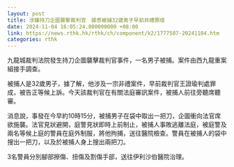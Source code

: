 ```yaml
---
layout: post
title: 涉嫌持刀企圖襲擊裁判官　據悉被捕32歲男子早前非禮罪成
date: 2024-11-04 16:05:24.000000000 +08:00
link: https://news.rthk.hk/rthk/ch/component/k2/1777507-20241104.htm
categories: rthk
---
```


九龍城裁判法院發生持刀企圖襲擊裁判官事件，一名男子被捕。案件由西九龍重案組接手調查。

被捕人是32歲男子，據了解，他涉及一宗非禮案件，早前裁判官王證瑜判處罪成，被告正等候上訴。今天該裁判官在有關法庭審訊案件，被捕人前往旁聽席聽審。

消息說，事發在今早約10時15分，被捕男子在袋中取出一把刀，企圖衝向法官席欲施襲。法官見狀避開，庭警見狀即時上前制止，被捕人事敗逃離法庭，被庭警及兩名等候上庭的警員在庭外制服，將他拘捕，送往醫院檢查。警員在被捕人的袋中搜出一把刀，以及於被捕人身上搜出兩把刀。

3名警員分別腳部擦傷、扭傷及割傷手部，送往伊利沙伯醫院治理。
